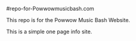 #repo-for-Powwowmusicbash.com

This repo is for the Powwow Music Bash Website.

This is a simple one page info site.
